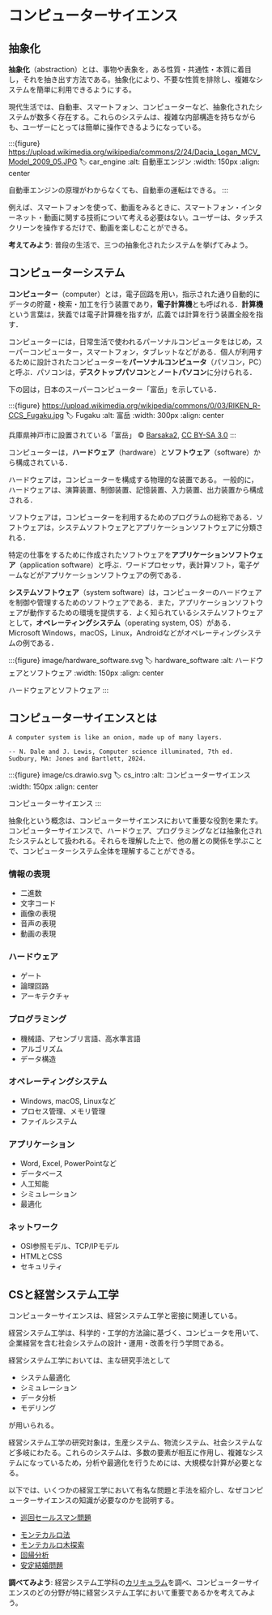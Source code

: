 # コンピューターサイエンス

<!-- research has shown that students understand concrete examples more easily than abstract ones, even when the students themselves are abstract thinkers.  -->

## 抽象化

**抽象化**（abstraction）とは、事物や表象を，ある性質・共通性・本質に着目し，それを抽き出す方法である。抽象化により、不要な性質を排除し、複雑なシステムを簡単に利用できるようにする。

現代生活では、自動車、スマートフォン、コンピューターなど、抽象化されたシステムが数多く存在する。これらのシステムは、複雑な内部構造を持ちながらも、ユーザーにとっては簡単に操作できるようになっている。

:::{figure} https://upload.wikimedia.org/wikipedia/commons/2/24/Dacia_Logan_MCV_Model_2009_05.JPG
:label: car_engine
:alt: 自動車エンジン
:width: 150px
:align: center

自動車エンジンの原理がわからなくても、自動車の運転はできる。
:::

例えば、スマートフォンを使って、動画をみるときに、スマートフォン・インターネット・動画に関する技術について考える必要はない。ユーザーは、タッチスクリーンを操作するだけで、動画を楽しむことができる。

**考えてみよう**: 普段の生活で、三つの抽象化されたシステムを挙げてみよう。

## コンピューターシステム

**コンピューター**（computer）とは，電子回路を用い，指示された通り自動的にデータの貯蔵・検索・加工を行う装置であり，**電子計算機**とも呼ばれる．**計算機**という言葉は，狭義では電子計算機を指すが，広義では計算を行う装置全般を指す．

コンピューターには，日常生活で使われるパーソナルコンピュータをはじめ，スーパーコンピューター，スマートフォン，タブレットなどがある．個人が利用するために設計されたコンピューターを**パーソナルコンピュータ**（パソコン，PC）と呼ぶ．パソコンは，**デスクトップパソコン**と**ノートパソコン**に分けられる．

下の図は，日本のスーパーコンピューター「富岳」を示している．

:::{figure} https://upload.wikimedia.org/wikipedia/commons/0/03/RIKEN_R-CCS_Fugaku.jpg
:label: Fugaku
:alt: 富岳
:width: 300px
:align: center

兵庫県神戸市に設置されている「富岳」 © [Barsaka2](https://commons.wikimedia.org/wiki/File:RIKEN_R-CCS_Fugaku.jpg), [CC BY-SA 3.0](https://creativecommons.org/licenses/by-sa/3.0/deed.en)
:::

コンピューターは，**ハードウェア**（hardware）と**ソフトウェア**（software）から構成されている．

ハードウェアは，コンピューターを構成する物理的な装置である。
一般的に，ハードウェアは、演算装置、制御装置、記憶装置、入力装置、出力装置から構成される．

ソフトウェアは，コンピューターを利用するためのプログラムの総称である．ソフトウェアは，システムソフトウェアとアプリケーションソフトウェアに分類される．

特定の仕事をするために作成されたソフトウェアを**アプリケーションソフトウェア**（application software）と呼ぶ．ワードプロセッサ，表計算ソフト，電子ゲームなどがアプリケーションソフトウェアの例である．

**システムソフトウェア**（system software）は，コンピューターのハードウェアを制御や管理するためのソフトウェアである．また，アプリケーションソフトウェアが動作するための環境を提供する．よく知られているシステムソフトウェアとして，**オペレーティングシステム**（operating system, OS）がある．Microsoft Windows，macOS，Linux，Androidなどがオペレーティングシステムの例である．

:::{figure} image/hardware_software.svg
:label: hardware_software
:alt: ハードウェアとソフトウェア
:width: 150px
:align: center

ハードウェアとソフトウェア
:::

## コンピューターサイエンスとは

```{epigraph}
A computer system is like an onion, made up of many layers.

-- N. Dale and J. Lewis, Computer science illuminated, 7th ed. Sudbury, MA: Jones and Bartlett, 2024.
```

:::{figure} image/cs.drawio.svg
:label: cs_intro
:alt: コンピューターサイエンス
:width: 150px
:align: center

コンピューターサイエンス
:::

抽象化という概念は、コンピューターサイエンスにおいて重要な役割を果たす。コンピューターサイエンスで、ハードウェア、プログラミングなどは抽象化されたシステムとして扱われる。それらを理解した上で、他の層との関係を学ぶことで、コンピューターシステム全体を理解することができる。

### 情報の表現

- 二進数
- 文字コード
- 画像の表現
- 音声の表現
- 動画の表現

### ハードウェア

- ゲート
- 論理回路
- アーキテクチャ

### プログラミング

- 機械語、アセンブリ言語、高水準言語
- アルゴリズム
- データ構造

### オペレーティングシステム

- Windows, macOS, Linuxなど
- プロセス管理、メモリ管理
- ファイルシステム

### アプリケーション

- Word, Excel, PowerPointなど
- データベース
- 人工知能
- シミュレーション
- 最適化

### ネットワーク

- OSI参照モデル、TCP/IPモデル
- HTMLとCSS
- セキュリティ

## CSと経営システム工学

コンピューターサイエンスは、経営システム工学と密接に関連している。

経営システム工学は、科学的・工学的方法論に基づく、コンピュータを用いて、企業経営を含む社会システムの設計・運用・改善を行う学問である。

経営システム工学においては、主な研究手法として

- システム最適化
- シミュレーション
- データ分析
- モデリング

が用いられる。

経営システム工学の研究対象は，生産システム、物流システム、社会システムなど多岐にわたる。これらのシステムは、多数の要素が相互に作用し、複雑なシステムになっているため，分析や最適化を行うためには、大規模な計算が必要となる。

以下では、いくつかの経営工学において有名な問題と手法を紹介し、なぜコンピューターサイエンスの知識が必要なのかを説明する。

- [巡回セールスマン問題](https://ja.wikipedia.org/wiki/%E5%B7%A1%E5%9B%9E%E3%82%BB%E3%83%BC%E3%83%AB%E3%82%B9%E3%83%9E%E3%83%B3%E5%95%8F%E9%A1%8C)
<!-- - [ナップサック問題](https://ja.wikipedia.org/wiki/%E3%83%8A%E3%83%83%E3%83%97%E3%82%B5%E3%83%83%E3%82%AF%E5%95%8F%E9%A1%8C)
- [最短経路問題](https://ja.wikipedia.org/wiki/最短経路問題) -->
- [モンテカルロ法](https://ja.wikipedia.org/wiki/%E3%83%A2%E3%83%B3%E3%83%86%E3%82%AB%E3%83%AB%E3%83%AD%E6%B3%95)
- [モンテカルロ木探索](https://ja.wikipedia.org/wiki/モンテカルロ木探索)
- [回帰分析](https://ja.wikipedia.org/wiki/%E5%9B%9E%E5%B8%B0%E5%88%86%E6%9E%90)
- [安定結婚問題](https://ja.wikipedia.org/wiki/%E5%AE%89%E5%AE%9A%E7%B5%90%E5%A9%9A%E5%95%8F%E9%A1%8C)
<!-- - [数値解析](https://ja.wikipedia.org/wiki/%E6%95%B0%E5%80%A4%E8%A7%A3%E6%9E%90) -->

**調べてみよう**: 経営システム工学科の[カリキュラム](https://ise-hp.ws.hosei.ac.jp/study/)を調べ、コンピューターサイエンスのどの分野が特に経営システム工学において重要であるかを考えてみよう。

